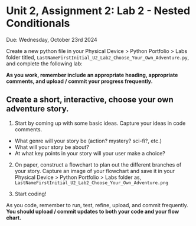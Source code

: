 # Unit 2, Assignment 2: Lab 2 - Nested Conditionals
Due: Wednesday, October 23rd 2024

Create a new python file in your Physical Device > Python Portfolio > Labs folder titled, `LastNameFirstInitial_U2_Lab2_Choose_Your_Own_Adventure.py`, and complete the following lab:

**As you work, remember include an appropriate heading, appropriate comments, and upload / commit your progress frequently.**

## Create a short, interactive, choose your own adventure story.

1) Start by coming up with some basic ideas.  Capture your ideas in code comments.
* What genre will your story be (action? mystery? sci-fi?, etc.)
* What will your story be about?
* At what key points in your story will your user make a choice?

2) On paper, construct a flowchart to plan out the different branches of your story.  Capture an image of your flowchart and save it in your Physical Device > Python Portfolio > Labs folder as, `LastNameFirstInitial_U2_Lab2_Choose_Your_Own_Adventure.png`

3) Start coding!

As you code, remember to run, test, refine, upload, and commit frequently.  **You should upload / commit updates to both your code and your flow chart.**
